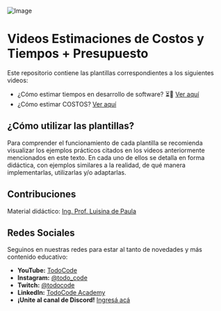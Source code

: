 ![Image](https://todocodeacademy.com/wp-content/uploads/2020/12/cropped-LogoConSombras-sinfondo-166x38.png)

# Videos Estimaciones de Costos y Tiempos + Presupuesto
Este repositorio contiene las plantillas correspondientes a los siguientes videos:

- ¿Cómo estimar tiempos en desarrollo de software? ⏳💸 [Ver aquí](https://youtu.be/nrTedUJMuhI?si=DvHlXQ3W-i4Uqcxv)
- ¿Cómo estimar COSTOS? [Ver aquí]()

## ¿Cómo utilizar las plantillas?

Para comprender el funcionamiento de cada plantilla se recomienda visualizar los ejemplos prácticos citados en los videos anteriormente mencionados en este texto. En cada uno de ellos se detalla en forma didáctica, con ejemplos similares a la realidad, de qué manera implementarlas, utilizarlas y/o adaptarlas.

## Contribuciones

Material didáctico: [Ing. Prof. Luisina de Paula](https://www.linkedin.com/in/luisinaadp/)

## Redes Sociales

Seguinos en nuestras redes para estar al tanto de novedades y más contenido educativo:

- **YouTube:** [TodoCode](https://youtube.com/TodoCode)
- **Instagram:** [@todo_code](https://instagram.com/todo_code)
- **Twitch:** [@todocode](https://twitch.tv/todocode)
- **LinkedIn:** [TodoCode Academy](https://www.linkedin.com/company/todocodeacademy/)
- **¡Unite al canal de Discord!** [Ingresá acá](https://discord.gg/MqVqXD2MfR)
